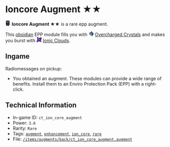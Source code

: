 # Ioncore Augment ★★

<img src="https://raw.githubusercontent.com/Ceterai/Enternia/main/items/augments/back/ct_ion_core_augment.png" alt="Ioncore Augment ★★ icon" loading="lazy" height=16px width="auto" /> **Ioncore Augment ★★** is a rare epp augment.

This [obsidian](https://ceterai.github.io/MyEnternia/Wiki/obsidian) EPP module fills you with <img src="https://raw.githubusercontent.com/Ceterai/Enternia/main/stats/effects/ct_overcharged_crystals.png" alt="Overcharged Crystals icon" loading="lazy" height=16px width="auto" /> [Overcharged Crystals](https://ceterai.github.io/MyEnternia/Wiki/OverchargedCrystals) and makes you burst with <img src="https://raw.githubusercontent.com/Ceterai/Enternia/main/stats/effects/ct_ionic_clouds.png" alt="Ionic Clouds icon" loading="lazy" height=16px width="auto" /> [Ionic Clouds](https://ceterai.github.io/MyEnternia/Wiki/IonicClouds).

## Ingame

Radiomessages on pickup:

- You obtained an augment. These modules can provide a wide range of benefits. Install them to an Enviro Protection Pack (EPP) with a right-click.

## Technical Information

- In-game ID: `ct_ion_core_augment`
- Power: `3.6`
- Rarity: `Rare`
- Tags: [`augment`](https://ceterai.github.io/MyEnternia/Wiki/Tags/Augment), [`enhancement`](https://ceterai.github.io/MyEnternia/Wiki/Tags/Enhancement), [`ion_core`](https://ceterai.github.io/MyEnternia/Wiki/Tags/IonCore), [`rare`](https://ceterai.github.io/MyEnternia/Wiki/Tags/Rare)
- File: [`/items/augments/back/ct_ion_core_augment.augment`](https://github.com/Ceterai/Enternia/blob/main/items/augments/back/ct_ion_core_augment.augment)
